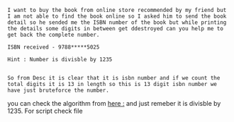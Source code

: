 
```
I want to buy the book from online store recommended by my friend but I am not able to find the book online so I asked him to send the book detail so he sended me the ISBN number of the book but while printing the details some digits in between get ddestroyed can you help me to get back the complete number.

ISBN received - 9788*****5025

Hint : Number is divisble by 1235


So from Desc it is clear that it is isbn number and if we count the total digits it is 13 in length so this is 13 digit isbn number we have just bruteforce the number.

```


you can check the algorithm from [here :](https://isbn-information.com/check-digit-for-the-13-digit-isbn.html) and just remeber it is divisble by 1235. For script check file